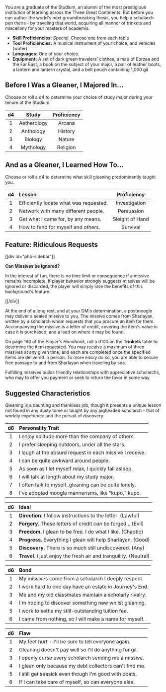 You are a graduate of the Studium, an alumni of the most prestigious institution of learning across the Three Great Continents. But before you can author the world's next groundbreaking thesis, you help a scholarch pen theirs - by traveling that world, acquiring all manner of trinkets and miscellany for your masters of academia.  

- **Skill Proficiencies:** *Special.* Choose one from each table
- **Tool Proficiencies:** A musical instrument of your choice, and vehicles (water)
- **Languages:** One of your choice.
- **Equipment:** A set of dark green travelers' clothes, a map of Eorzea and the Far East, a book on the subject of your major, a pair of leather boots, a lantern and lantern crystal, and a belt pouch containing 1,000 gil

## Before I Was a Gleaner, I Majored In...
Choose or roll a d4 to determine your choice of study major during your tenure at the Studium.

| d4  |    Study    | Proficiency |
|:---:|:-----------:|:-----------:|
|  1  | Aetherology |   Arcana    |
|  2  |  Anthology  |   History   |
|  3  |   Biology   |   Nature    |
|  4  |  Mythology  |  Religion   |

## And as a Gleaner, I Learned How To...
Choose or roll a d4 to determine what skill gleaning predominantly taught you. 

| d4  | Lesson                                 |   Proficiency   |
|:---:|:---------------------------------------|:---------------:|
|  1  | Efficiently locate what was requested. |  Investigation  |
|  2  | Network with many different people.    |   Persuasion    |
|  3  | Get what I came for, by any means.     | Sleight of Hand |
|  4  | How to fend for myself and others.     |    Survival     |

## Feature: Ridiculous Requests

[[div id="phb-sidebar"]]

**Can Missives be Ignored?**

In the interest of fun, there is no time limit or consequence if a missive remains incomplete. If player behavior strongly suggests missives will be ignored or discarded, the player will simply lose the benefits of this background's feature.

[[/div]]

At the end of a long rest, and at your DM's determination, a postmoogle may deliver a sealed missive to you. The missive comes from Sharlayan, written by a scholarch whom requests that you procure an item for them. Accompanying the missive is a letter of credit, covering the item's value in case it is purchased, and a lead on where it may be found.

On page 160 of the *Player's Handbook,* roll a d100 on the **Trinkets** table to determine the item requested. You may receive a maximum of three missives at any given time, and each are completed once the specified items are delivered in person. To more easily do so, you are able to secure free passage to and from Sharlayan when traveling by sea. 

Fulfilling missives builds friendly relationships with appreciative scholarchs, who may to offer you payment or seek to return the favor in some way.

## Suggested Characteristics
Gleaning is a daunting and thankless job, though it presents a unique lesson not found in any dusty tome or taught by any pigheaded scholarch - that of worldly experience and the pursuit of discovery. 

| d8  | Personality Trait                                        |
|:---:|:---------------------------------------------------------|
|  1  | I enjoy solitude more than the company of others.        |
|  2  | I prefer sleeping outdoors, under all the stars.         |
|  3  | I laugh at the absurd request in each missive I receive. |
|  4  | I can be quite awkward around people.                    |
|  5  | As soon as I let myself relax, I quickly fall asleep.    |
|  6  | I will talk at length about my study major.              |
|  7  | I often talk to myself, gleaning can be quite lonely.    |
|  8  | I've adopted moogle mannerisms, like "kupo," kupo.       |

| d6  | Ideal                                                             |
|:---:|:------------------------------------------------------------------|
|  1  | **Direction.** I follow instructions to the letter. (Lawful)      |
|  2  | **Forgery.** These letters of credit *can* be forged... (Evil)    |
|  3  | **Freedom.** I glean to be free. I do what I like. (Chaotic)      |
|  4  | **Progress.** Everything I glean will help Sharlayan. (Good)      |
|  5  | **Discovery.** There is so much still undiscovered. (Any)         |
|  6  | **Travel.** I just enjoy the fresh air and tranquility. (Neutral) |

| d6  | Bond                                                    |
|:---:|:--------------------------------------------------------|
|  1  | My missives come from a scholarch I deeply respect.     |
|  2  | I work hard to one day have an estate in Journey's End. |
|  3  | Me and my old classmates maintain a scholarly rivalry.  |
|  4  | I'm hoping to discover something new whilst gleaning.   |
|  5  | I work to settle my still-outstanding tuition fee.      |
|  6  | I came from nothing, so I will make a name for myself.  |

| d6  | Flaw                                                   |
|:---:|:-------------------------------------------------------|
|  1  | My feet hurt - I'll be sure to tell everyone again.    |
|  2  | Gleaning doesn't pay well so I'll do anything for gil. |
|  3  | I openly curse every scholarch sending me a missive.   |
|  4  | I glean only because my debt collectors can't find me. |
|  5  | I still get seasick even though I'm good with boats.   |
|  6  | If I can take care of myself, so can everyone else.    |